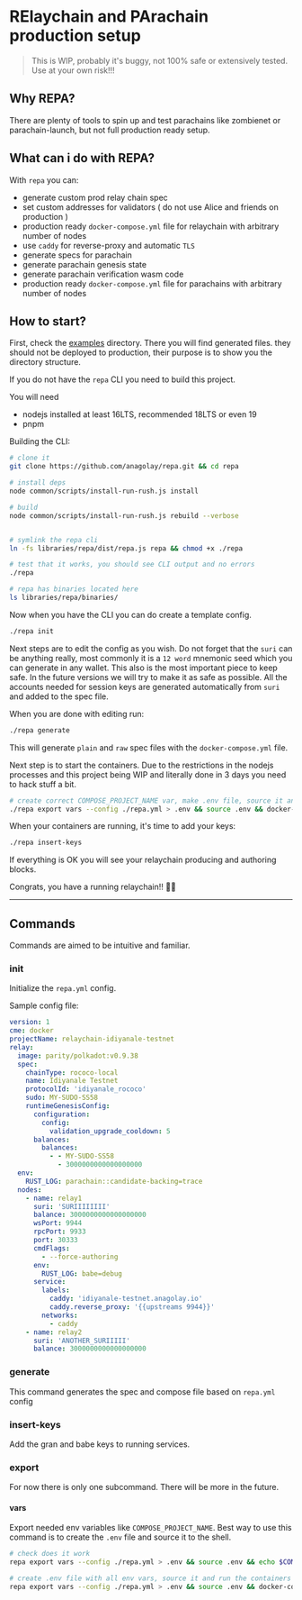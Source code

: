 # RElaychain and PArachain production setup

> This is WIP, probably it's buggy, not 100% safe or extensively tested. Use at your own risk!!!


## Why REPA?

There are plenty of tools to spin up and test parachains like zombienet or parachain-launch, but not full production ready setup.


## What can i do with REPA?
With `repa` you can:

- generate custom prod relay chain spec
- set custom addresses for validators ( do not use Alice and friends on production )
- production ready `docker-compose.yml` file for relaychain with arbitrary number of nodes
- use `caddy` for reverse-proxy and automatic `TLS`
- generate specs for parachain
- generate parachain genesis state
- generate parachain verification wasm code
- production ready `docker-compose.yml` file for parachains with arbitrary number of nodes


## How to start?

First, check the [examples](./examples/) directory. There you will find generated files. they should not be deployed to production, their purpose is to show you the directory structure.

If you do not have the `repa` CLI you need to build this project. 

You will need 
- nodejs installed at least 16LTS, recommended 18LTS or even 19
- pnpm 

Building the CLI: 

```sh
# clone it 
git clone https://github.com/anagolay/repa.git && cd repa

# install deps 
node common/scripts/install-run-rush.js install

# build 
node common/scripts/install-run-rush.js rebuild --verbose


# symlink the repa cli 
ln -fs libraries/repa/dist/repa.js repa && chmod +x ./repa

# test that it works, you should see CLI output and no errors
./repa 

# repa has binaries located here 
ls libraries/repa/binaries/
```

Now when you have the CLI you can do create a template config.
```sh
./repa init
```

Next steps are to edit the config as you wish. Do not forget that the `suri` can be anything really, most commonly it is a `12 word` mnemonic seed which you can generate in any wallet. This also is the most important piece to keep safe. In the future versions we will try to make it as safe as possible. All the accounts needed for session keys are generated automatically from `suri` and added to the spec file.

When you are done with editing run: 

```sh
./repa generate
```

This will generate `plain` and `raw` spec files with the `docker-compose.yml` file. 

Next step is to start the containers. Due to the restrictions in the nodejs processes and this project being WIP and literally done in 3 days you need to hack stuff a bit.

```sh
# create correct COMPOSE_PROJECT_NAME var, make .env file, source it and run the containers
./repa export vars --config ./repa.yml > .env && source .env && docker-compose up # or with -d 
```

When your containers are running, it's time to add your keys:
```sh
./repa insert-keys 
```

If everything is OK you will see your relaychain producing and authoring blocks. 

Congrats, you have a running relaychain!! 🎉🎉 

----

## Commands

Commands are aimed to be intuitive and familiar.

### init

Initialize the `repa.yml` config.

Sample config file:

```yml
version: 1
cme: docker
projectName: relaychain-idiyanale-testnet
relay:
  image: parity/polkadot:v0.9.38
  spec:
    chainType: rococo-local
    name: Idiyanale Testnet
    protocolId: 'idiyanale_rococo'
    sudo: MY-SUDO-SS58
    runtimeGenesisConfig:
      configuration:
        config:
          validation_upgrade_cooldown: 5
      balances:
        balances:
          - - MY-SUDO-SS58
            - 3000000000000000000
  env:
    RUST_LOG: parachain::candidate-backing=trace
  nodes:
    - name: relay1
      suri: 'SURIIIIIIII'
      balance: 3000000000000000000
      wsPort: 9944
      rpcPort: 9933
      port: 30333
      cmdFlags:
        - --force-authoring
      env:
        RUST_LOG: babe=debug
      service:
        labels:
          caddy: 'idiyanale-testnet.anagolay.io'
          caddy.reverse_proxy: '{{upstreams 9944}}'
        networks:
          - caddy
    - name: relay2
      suri: 'ANOTHER_SURIIIII'
      balance: 3000000000000000000
```

### generate

This command generates the spec and compose file based on `repa.yml` config

### insert-keys

Add the gran and babe keys to running services.

### export

For now there is only one subcommand. There will be more in the future.

#### vars

Export needed env variables like `COMPOSE_PROJECT_NAME`. Best way to use this command is to create the `.env` file and source it to the shell.

```sh
# check does it work
repa export vars --config ./repa.yml > .env && source .env && echo $COMPOSE_PROJECT_NAME

# create .env file with all env vars, source it and run the containers
repa export vars --config ./repa.yml > .env && source .env && docker-compose up -d
```
